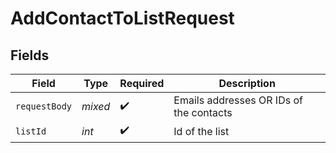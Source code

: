 # AddContactToListRequest


## Fields

| Field                                   | Type                                    | Required                                | Description                             |
| --------------------------------------- | --------------------------------------- | --------------------------------------- | --------------------------------------- |
| `requestBody`                           | *mixed*                                 | :heavy_check_mark:                      | Emails addresses OR IDs of the contacts |
| `listId`                                | *int*                                   | :heavy_check_mark:                      | Id of the list                          |